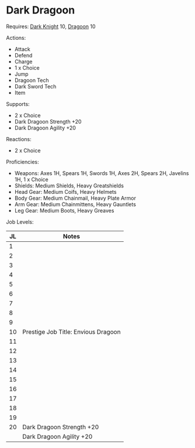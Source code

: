 # Dark Dragoon

Requires: [Dark Knight](/Jobs/JobDetails/DarkKnight.md) 10, [Dragoon](/Jobs/JobDetails/Dragoon.md) 10

Actions:

- Attack
- Defend
- Charge
- 1 x Choice
- Jump
- Dragoon Tech
- Dark Sword Tech
- Item

Supports:

- 2 x Choice
- Dark Dragoon Strength +20
- Dark Dragoon Agility +20

Reactions:

- 2 x Choice

Proficiencies:

- Weapons: Axes 1H, Spears 1H, Swords 1H, Axes 2H, Spears 2H, Javelins 1H, 1 x Choice
- Shields: Medium Shields, Heavy Greatshields
- Head Gear: Medium Coifs, Heavy Helmets
- Body Gear: Medium Chainmail, Heavy Plate Armor
- Arm Gear: Medium Chainmittens, Heavy Gauntlets
- Leg Gear: Medium Boots, Heavy Greaves

Job Levels:

| JL | Notes |
| --- | --- |
| 1 | 
| 2 | 
| 3 | 
| 4 | 
| 5 | 
| 6 | 
| 7 | 
| 8 | 
| 9 | 
| 10 | Prestige Job Title: Envious Dragoon
| 11 | 
| 12 | 
| 13 | 
| 14 | 
| 15 | 
| 16 | 
| 17 | 
| 18 | 
| 19 | 
| 20 | Dark Dragoon Strength +20
|    | Dark Dragoon Agility +20
